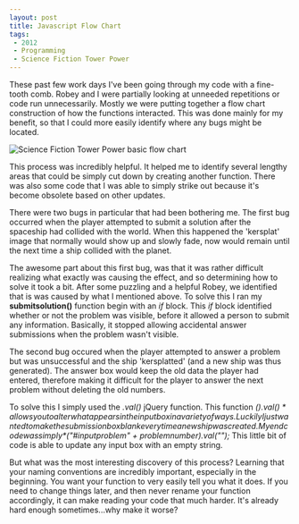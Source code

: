 ```yaml
---
layout: post
title: Javascript Flow Chart
tags: 
 - 2012
 - Programming
 - Science Fiction Tower Power
---
```


These past few work days I've been going through my code with a fine-tooth comb.  Robey and I were partially looking at unneeded repetitions or code run unnecessarily.  Mostly we were putting together a flow chart construction of how the functions interacted.  This was done mainly for my benefit, so that I could more easily identify where any bugs might be located.

![Science Fiction Tower Power basic flow chart](https://dl.dropbox.com/u/21971644/Blog%20Images/Blog%20Pics%20for%20Entries/June%202012/sftpjsflowchart.jpg)

This process was incredibly helpful.  It helped me to identify several lengthy areas that could be simply cut down by creating another function.  There was also some code that I was able to simply strike out because it's become obsolete based on other updates.  

There were two bugs in particular that had been bothering me.  The first bug occurred when the player attempted to submit a solution after the spaceship had collided with the world.  When this happened the 'kersplat' image that normally would show up and slowly fade, now would remain until the next time a ship collided with the planet.  

The awesome part about this first bug, was that it was rather difficult realizing what exactly was causing the effect, and so determining how to solve it took a bit.  After some puzzling and a helpful Robey, we identified that is was caused by what I mentioned above.  To solve this I ran my **submitsolution()** function begin with an *if* block.  This *if* block identified whether or not the problem was visible, before it allowed a person to submit any information.  Basically, it stopped allowing accidental answer submissions when the problem wasn't visible.  

The second bug occured when the player attempted to answer a problem but was unsuccessful and the ship 'kersplatted' (and a new ship was thus generated).  The answer box would keep the old data the player had entered, therefore making it difficult for the player to answer the next problem without deleting the old numbers. 

To solve this I simply used the *.val()* jQuery function.  This function *$().val()* allows you to alter what appears in the input box in a variety of ways.  Luckily I just wanted to make the submission box blank everytime a new ship was created.  My end code was simply *$("#inputproblem" + problemnumber).val("");*  This little bit of code is able to update any input box with an empty string.  

But what was the most interesting discovery of this process?  Learning that your naming conventions are incredibly important, especially in the beginning.  You want your function to very easily tell you what it does.  If you need to change things later, and then never rename your function accordingly, it can make reading your code that much harder.  It's already hard enough sometimes...why make it worse?  
  
